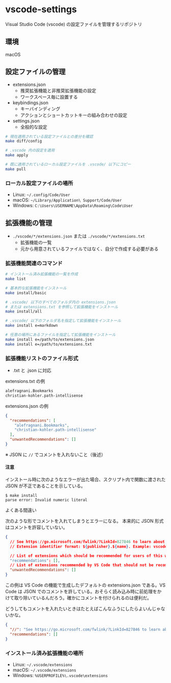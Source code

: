 # vscode-settings

Visual Studio Code (vscode) の設定ファイルを管理するリポジトリ

## 環境

macOS

## 設定ファイルの管理

- extensions.json
  - 推奨拡張機能と非推奨拡張機能の設定
  - ワークスペース毎に設置する
- keybindings.json
  - キーバインディング
  - アクションとショートカットキーの組み合わせの設定
- settings.json
  - 全般的な設定

```sh
# 現在適用されている設定ファイルとの差分を確認
make diff/config

# .vscode 内の設定を適用
make apply

# 既に適用されているローカル設定ファイルを .vscode/ 以下にコピー
make pull
```

### ローカル設定ファイルの場所

- Linux: `~/.config/Code/User`
- macOS: `~/Library/Application\ Support/Code/User`
- Windows: `C:\Users\USERNAME\AppData\Roaming\Code\User`

## 拡張機能の管理

- `./vscode/*/extensions.json` または `./vscode/*/extensions.txt`
  - 拡張機能の一覧
  - 元から用意されているファイルではなく、自分で作成する必要がある

### 拡張機能関連のコマンド

```sh
# インストール済み拡張機能の一覧を作成
make list

# 基本的な拡張機能をインストール
make install/basic

# .vscode/ 以下のすべてのフォルダ内の extensions.json
# または extensions.txt を参照して拡張機能をインストール
make install/all

# .vscode/ 以下のフォルダ名を指定して拡張機能をインストール
make install e=markdown

# 任意の場所にあるファイルを指定して拡張機能をインストール
make install e=/path/to/extensions.json
make install e=/path/to/extensions.txt
```

### 拡張機能リストのファイル形式

- .txt と .json に対応

extensions.txt の例

```txt
alefragnani.Bookmarks
christian-kohler.path-intellisense
```

extensions.json の例

```json
{
  "recommendations": [
    "alefragnani.Bookmarks",
    "christian-kohler.path-intellisense"
  ],
  "unwantedRecommendations": []
}
```

※ JSON に `//` でコメントを入れないこと（後述）

#### 注意

インストール時に次のようなエラーが出た場合、スクリプト内で関数に渡された JSON が不正であることを示している。

```console
$ make install
parse error: Invalid numeric literal
```

よくある間違い

次のような形でコメントを入れてしまうとエラーになる。
本来的に JSON 形式はコメントを許容していない。

```json
{
  // See https://go.microsoft.com/fwlink/?LinkId=827846 to learn about workspace recommendations.
  // Extension identifier format: ${publisher}.${name}. Example: vscode.csharp

  // List of extensions which should be recommended for users of this workspace.
  "recommendations": [],
  // List of extensions recommended by VS Code that should not be recommended for users of this workspace.
  "unwantedRecommendations": []
}
```

この例は VS Code の機能で生成したデフォルトの extensions.json である。VS Code は JSON でのコメントを許している。おそらく読み込み時に前処理をかけて取り除いているんだろう。確かにコメントを付けられるのは便利だ。

どうしてもコメントを入れたいときはたとえばこんなふうにしたらよいんじゃないかな。

```json
{
  "//": "See https://go.microsoft.com/fwlink/?LinkId=827846 to learn about workspace recommendations.",
  "recommendations": []
}
```

### インストール済み拡張機能の場所

- Linux: `~/.vscode/extensions`
- macOS: `~/.vscode/extensions`
- Windows: `%USERPROFILE%\.vscode\extensions`
